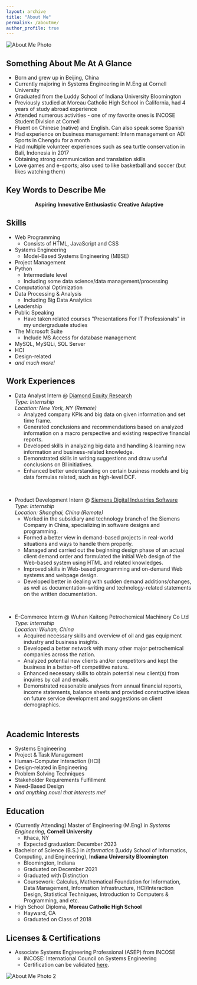 ```yaml
---
layout: archive
title: "About Me"
permalink: /aboutme/
author_profile: true
---
```



![About Me Photo](/ronaldoli.github.io/images/about_me_photo.jpeg)


## Something About Me At A Glance

- Born and grew up in Beijing, China
- Currently majoring in Systems Engineering in M.Eng at Cornell University
- Graduated from the Luddy School of Indiana University Bloomington
- Previously studied at Moreau Catholic High School in California, had 4 years of study abroad experience
- Attended numerous activities -  one of my favorite ones is INCOSE Student Division at Cornell
- Fluent on Chinese (native) and English. Can also speak some Spanish
- Had experience on business management: Intern management on ADI Sports in Chengdu for a month
- Had multiple volunteer experiences such as sea turtle conservation in Bali, Indonesia in 2017
- Obtaining strong communication and translation skills
- Love games and e-sports; also used to like basketball and soccer (but likes watching them)


## Key Words to Describe Me


<center><strong>Aspiring</strong>       <strong>Innovative</strong>       <strong>Enthusiastic</strong>       <strong>Creative</strong>       <strong>Adaptive</strong></center>


## Skills

* Web Programming
  - Consists of HTML, JavaScript and CSS
* Systems Engineering
  - Model-Based Systems Engineering (MBSE)
* Project Management
* Python
  - Intermediate level
  - Including some data science/data management/processing
* Computational Optimization
* Data Processing & Analysis
  - Including Big Data Analytics
* Leadership
* Public Speaking
  - Have taken related courses "Presentations For IT Professionals" in my undergraduate studies
* The Microsoft Suite
  - Include MS Access for database management
* MySQL, MySQLi, SQL Server
* HCI
* Design-related
* _and much more!_


## Work Experiences

- Data Analyst Intern @ [Diamond Equity Research](https://www.diamondequityresearch.com/ "Diamond Equity Research") <br> _Type: Internship_ <br> _Location: New York, NY (Remote)_ <br>
  - Analyzed company KPIs and big data on given information and set time frame.
  - Generated conclusions and recommendations based on analyzed information on a macro perspective and existing respective financial reports.
  - Developed skills in analyzing big data and handling & learning new information and business-related knowledge.
  - Demonstrated skills in writing suggestions and draw useful conclusions on BI initiatives.
  - Enhanced better understanding on certain business models and big data formulas related, such as high-level DCF.
<br>

- Product Development Intern @ [Siemens Digital Industries Software](https://www.sw.siemens.com/zh-CN/ "Siemens Digital Industries Software - Chinese Site") <br> _Type: Internship_ <br> _Location: Shanghai, China (Remote)_ <br>
  - Worked in the subsidiary and technology branch of the Siemens Company in China, specializing in software designs and programming.
  - Formed a better view in demand-based projects in real-world situations and ways to handle them properly.
  - Managed and carried out the beginning design phase of an actual client demand order and formulated the initial Web design of the Web-based system using HTML and related knowledges.
  - Improved skills in Web-based programming and on-demand Web systems and webpage design.
  - Developed better in dealing with sudden demand additions/changes, as well as documentation-writing and technology-related statements on the written documentation.
<br>

- E-Commerce Intern @ Wuhan Kaitong Petrochemical Machinery Co Ltd <br> _Type: Internship_ <br> _Location: Wuhan, China_ <br>
  - Acquired necessary skills and overview of oil and gas equipment industry and business insights.
  - Developed a better network with many other major petrochemical companies across the nation.
  - Analyzed potential new clients and/or competitors and kept the business in a better-off competitive nature.
  - Enhanced necessary skills to obtain potential new client(s) from inquires by call and emails.
  - Demonstrated reasonable analyses from annual financial reports, income statements, balance sheets and provided constructive ideas on future service development and suggestions on client demographics.
<br>


## Academic Interests

- Systems Engineering
- Project & Task Management
- Human-Computer Interaction (HCI)
- Design-related in Engineering
- Problem Solving Techniques
- Stakeholder Requirements Fulfillment
- Need-Based Design
- _and anything novel that interests me!_


## Education

- (Currently Attending) Master of Engineering (M.Eng) in _Systems Engineering_, **Cornell University**
  - Ithaca, NY
  - Expected graduation: December 2023
- Bachelor of Science (B.S.) in _Informatics_ (Luddy School of Informatics, Computing, and Engineering), **Indiana University Bloomington**
  - Bloomington, Indiana
  - Graduated on December 2021
  - Graduated with Distinction
  - Coursework: Calculus, Mathematical Foundation for Information, Data Management, Information Infrastructure, HCI/Interaction Design, Statistical Techniques, Introduction to Computers & Programming, and etc.
- High School Diploma, **Moreau Catholic High School**
  - Hayward, CA
  - Graduated on Class of 2018


## Licenses & Certifications

- Associate Systems Engineering Professional (ASEP) from INCOSE
  - INCOSE: International Council on Systems Engineering
  - Certification can be validated [here](https://www.credential.net/5fc62651-9eb4-435f-a535-5234e9e6b09c "INCOSE ASEP Certification").


![About Me Photo 2](/ronaldoli.github.io/images/about_me_photo2.jpeg)


